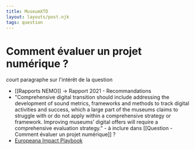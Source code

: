 ```yaml
---
title: MuseumXTD
layout: layouts/post.njk
tags: question
---
```

# Comment évaluer un projet numérique ?

court paragraphe sur l'intérêt de la question


- [[Rapports NEMO]] -> Rapport 2021 - Recommandations
- "Comprehensive digital transition should include addressing the development of sound metrics, frameworks and methods to track digital activities and success, which a large part of the museums claims to struggle with or do not apply within a comprehensive strategy or framework. Improving museums’ digital offers will require a comprehensive evaluation strategy." - à inclure dans [[Question - Comment évaluer un projet numérique]] ?
- [Europeana Impact Playbook](https://pro.europeana.eu/page/impact)

